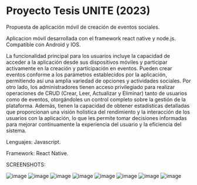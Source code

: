 <h1 align="left"> Proyecto Tesis UNITE (2023) </h1>
 
Propuesta de aplicación móvil de creación de eventos sociales.

Aplicacion móvil desarrollada con el framework react native y node.js. Compatible con Android y IOS.

La funcionalidad principal para los usuarios incluye la capacidad de acceder a la aplicación desde sus dispositivos móviles y participar 
activamente en la creación y participación en eventos. Pueden crear eventos conforme a los parámetros establecidos por la aplicación, permitiendo
así una amplia variedad de opciones y actividades sociales. Por otro lado, los administradores tienen acceso privilegiado para realizar 
operaciones de CRUD (Crear, Leer, Actualizar y Eliminar) tanto de usuarios como de eventos, otorgándoles un control completo sobre la gestión de la plataforma.
Además, tienen la capacidad de obtener estadísticas detalladas que proporcionan una visión holística del rendimiento y la interacción de los usuarios con la aplicación,
lo que les permite tomar decisiones informadas para mejorar continuamente la experiencia del usuario y la eficiencia del sistema.

Lenguajes: Javascript.

Framework: React Native.


SCREENSHOTS:

![image](https://github.com/sroachc/Proyecto-Tesis/assets/71527904/d95f77fb-aacb-4df1-bc3e-79c85d04be66)
![image](https://github.com/sroachc/Proyecto-Tesis/assets/71527904/372b6c43-964f-4dba-a69d-d545160b7607)
![image](https://github.com/sroachc/Proyecto-Tesis/assets/71527904/c3869532-fb99-4e4d-986d-13809d562509)
![image](https://github.com/sroachc/Proyecto-Tesis/assets/71527904/9c1b9eab-8170-4866-84b6-cf7a7f748da2)
![image](https://github.com/sroachc/Proyecto-Tesis/assets/71527904/c756354e-42e4-47e2-a85b-f743a43d6c7d)
![image](https://github.com/sroachc/Proyecto-Tesis/assets/71527904/ed5fe36c-86a9-44e9-bce4-eea959cdaf6b)
![image](https://github.com/sroachc/Proyecto-Tesis/assets/71527904/f8ce4d28-2880-472e-9f43-4e4058b312cf)
![image](https://github.com/sroachc/Proyecto-Tesis/assets/71527904/11039eee-cc56-4344-886d-3c8db815276c)
